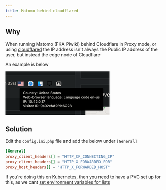 ```yaml
---
title: Matomo behind cloudflared
---
```


## Why

When running Matomo (FKA Piwiki) behind Cloudflare in Proxy mode, or using [cloudflared](../../kubernetes/k3s/cloudflare-tunnels-on-k3s.md)
the IP address isn't always the Public IP address of the user, but instead the edge node of Cloudflare

An example is below

![](../../assets/matomo-internal-ip.png)

## Solution

Edit the `config.ini.php` file and add the below under `[General]`

```toml
[General]
proxy_client_headers[] = "HTTP_CF_CONNECTING_IP"
proxy_client_headers[] = "HTTP_X_FORWARDED_FOR"
proxy_host_headers[] = "HTTP_X_FORWARDED_HOST"
```

If you're doing this on Kubernetes, then you need to have a PVC set up for this, as we cant [set environment variables for lists](https://plugins.matomo.org/EnvironmentVariables#:~:text=Configuration%20arrays%20are%20currently%20not%20supported%2C%20for%20example%20you%20cannot%20define%20which%20Plugins%5B%5D%20should%20be%20loaded.)
